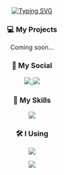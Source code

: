 <p align="center"> 
<a href="https://git.io/typing-svg"><img src="https://readme-typing-svg.herokuapp.com?font=Fira+Code&center=true&vCenter=true&width=435&lines=%E2%98%82+Hi+I'm+Vieel;%E2%98%82+Owner+on+GlaceMC;%E2%98%82+Owner+on+PluginReforged" alt="Typing SVG" /></a>
</p>
  
<h3 align="center">💻 My Projects</h3>
<p align="center">Coming soon...</p>

<h3 align="center">👤 My Social</h3>
<p align="center">
  <a href="https://discord.glacemc.it">
    <img src="https://skillicons.dev/icons?i=discord" />
  </a>
  <a href="https://www.instagram.com/sonoviel">
    <img src="https://skillicons.dev/icons?i=instagram" />
  </a>
</p>

<h3 align="center">📜 My Skills</h3>
<p align="center">
  <a href="https://github.com/Vielll">
    <img src="https://skillicons.dev/icons?i=java,js,html,css,nodejs,mysql" />
  </a>
</p>

<h3 align="center">🛠 I Using</h3>
<p align="center">
  <a href="https://github.com/Vielll">
    <img src="https://skillicons.dev/icons?i=idea,vscode,ps,ai,wordpress" />
  </a>
</p>

<p align="center">
<img src="https://github-readme-stats.vercel.app/api?username=Vielll&include_all_commits=true&show_icons=true&count_private=true&theme=dark"/>
</p>
